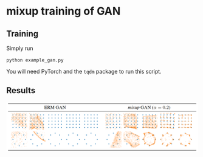 
# mixup training of GAN

## Training
Simply run
```
python example_gan.py
```

You will need PyTorch and the `tqdm` package to run this script.

## Results

![](images/gan_results.png)
